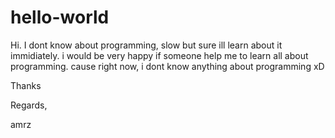 # hello-world

Hi.
I dont know about programming, slow but sure ill learn about it immidiately.
i would be very happy if someone help me to learn all about programming. cause right now, i dont know anything about programming xD

Thanks

Regards, 

amrz
